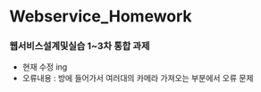 # Webservice_Homework

### 웹서비스설계및실습 1~3차 통합 과제

- 현재 수정 ing
- 오류내용 : 방에 들어가서 여러대의 카메라 가져오는 부분에서 오류 문제
